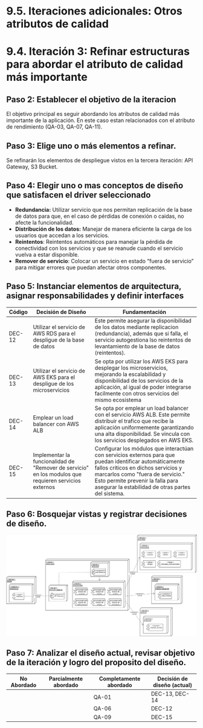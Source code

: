 # 9.5. Iteraciones adicionales: Otros atributos de calidad

# 9.4. Iteración 3: Refinar estructuras para abordar el atributo de calidad más importante

## Paso 2: Establecer el objetivo de la iteracion
El objetivo principal es seguir abordando los atributos de calidad más importante de la aplicación. En este caso estan relacionados con el atributo de rendimiento (QA-03, QA-07, QA-11).

## Paso 3: Elige uno o más elementos a refinar.
Se refinarán los elementos de despliegue vistos en la tercera iteración: API Gateway, S3 Bucket.

## Paso 4: Elegir uno o mas conceptos de diseño que satisfacen el driver seleccionado
- **Redundancia:** Utilizar servicio que nos permitan replicación de la base de datos para que, en el caso de pérdidas de conexión o caidas, no afecte la funcionalidad.
- **Distribución de los datos:** Manejar de manera eficiente la carga de los usuarios que accedan a los servicios.
- **Reintentos**: Reintentos automáticos para manejar la pérdida de conectividad con los servicios y que se reanude cuando el servicio vuelva a estar disponible.
- **Remover de servicio**: Colocar un servicio en estado “fuera de servicio” para
mitigar errores que puedan afectar otros componentes.

## Paso 5: Instanciar elementos de arquitectura, asignar responsabilidades y definir interfaces
| **Código** | **Decisión de Diseño** | **Fundamentación** |
|------------|------------------------|--------------------|
| DEC-12     | Utilizar el servicio de AWS RDS para el despligue de la base de datos | Este permite asegurar la disponibilidad de los datos mediante replicacion (redundancia), además que si falla, el servicio autogestiona lso reintentos de levantamiento de la base de datos (reintentos). |
| DEC-13     | Utilizar el servicio de AWS EKS para el despligue de los microservicios | Se opta por utilizar los AWS EKS para desplegar los microservicios, mejorando la escalabilidad y disponibilidad de los servicios de la aplicación, al igual de poder integrarse facilmente con otros servicios del mismo ecosistema |
| DEC-14     | Emplear un load balancer con AWS ALB | Se opta por emplear un load balancer con el servicio AWS ALB. Este permite distribuir el trafico que recibe la aplicación uniformemente garantizando una alta disponibilidad. Se vincula con los servicios desplegados en AWS EKS. |
| DEC-15     | Implementar la funcionalidad de "Remover de servicio" en los modulos que requieren servicios externos | Configurar los módulos que interactúan con servicios externos para que puedan identificar automáticamente fallos críticos en dichos servicios y marcarlos como "fuera de servicio." Esto permite prevenir la falla para asegurar la estabilidad de otras partes del sistema. |

## Paso 6: Bosquejar vistas y registrar decisiones de diseño.
![Despliegue2](../../5/5.4/UML-Despliegue2.png)

## Paso 7: Analizar el diseño actual, revisar objetivo de la iteración y logro del proposito del diseño.
| **No Abordado** | **Parcialmente abordado** | **Completamente abordado** | **Decisión de diseño (actual)** |
|-----------------|---------------------------|----------------------------|---------------------------------|
|                 |                           | QA-01                      | DEC-13, DEC-14                  |
|                 |                           | QA-06                      | DEC-12                          |
|                 |                           | QA-09                      | DEC-15                          |
